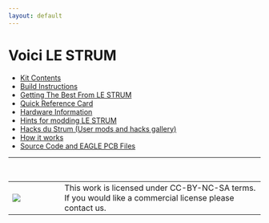 ```yaml
---
layout: default
---
```

# Voici LE STRUM

* [Kit Contents](kit.html)
* [Build Instructions](build.html)
* [Getting The Best From LE STRUM](tips.html)
* [Quick Reference Card](https://github.com/hotchk155/Voici-Le-Strum/blob/master/docs/quick%20ref.pdf?raw=true)
* [Hardware Information](hardware.html)
* [Hints for modding LE STRUM](mods.html)
* [Hacks du Strum (User mods and hacks gallery)](gallery.html)
* [How it works](explanation.html)
* [Source Code and EAGLE PCB Files](https://github.com/hotchk155/Voici-Le-Strum)

<hr>
<br>
<table>
<tr>
<td width="88"><a href="http://creativecommons.org/licenses/by-nc-sa/4.0/"><img class="arpie_label" src="https://licensebuttons.net/l/by-nc-sa/3.0/88x31.png"></a></td>
<td>This work is licensed under CC-BY-NC-SA terms. If you would like a commercial license please contact us.</td>
<tr>
</table>
<br>
<br>
